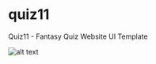 # quiz11
Quiz11 - Fantasy Quiz Website UI Template

![alt text](https://github.com/[username]/[reponame]/blob/[branch]/image.jpg?raw=true)
